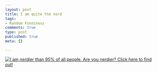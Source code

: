 ```yaml
--- 
layout: post
title: I am quite the nerd
tags: 
- Random Funniness
comments: true
type: post
published: true
meta: {}

---
```

<a href="http://www.wxplotter.com/ft_nq.php">
  <img src="http://www.wxplotter.com/images/ft/nq.php?val=1786" alt="I am nerdier than 95% of all people. Are you nerdier? Click here to find out!"> </a>
